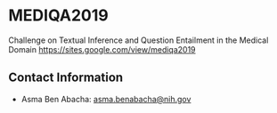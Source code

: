# MEDIQA2019

Challenge on Textual Inference and Question Entailment in the Medical Domain 
https://sites.google.com/view/mediqa2019


Contact Information
-------------------
- Asma Ben Abacha: asma.benabacha@nih.gov
